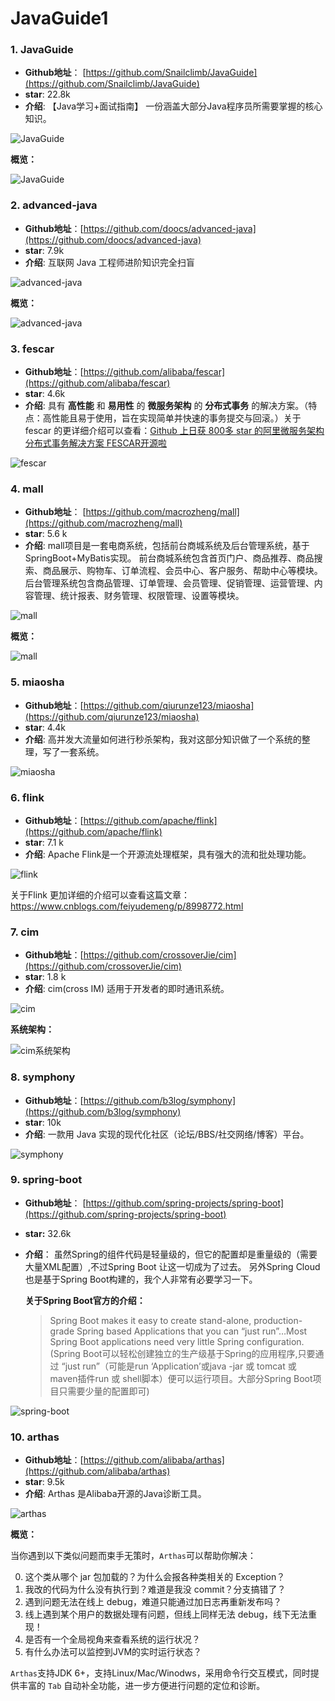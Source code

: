 # JavaGuide1 
### 1. JavaGuide

- **Github地址**： [https://github.com/Snailclimb/JavaGuide](https://github.com/Snailclimb/JavaGuide)
- **star**: 22.8k
- **介绍**: 【Java学习+面试指南】 一份涵盖大部分Java程序员所需要掌握的核心知识。

![JavaGuide](https://my-blog-to-use.oss-cn-beijing.aliyuncs.com/JavaGuide.png)

**概览：**

  ![JavaGuide](http://my-blog-to-use.oss-cn-beijing.aliyuncs.com/18-12-24/1352784.jpg)

### 2. advanced-java

- **Github地址**：[https://github.com/doocs/advanced-java](https://github.com/doocs/advanced-java)
- **star**: 7.9k
- **介绍**: 互联网 Java 工程师进阶知识完全扫盲

![advanced-java](https://my-blog-to-use.oss-cn-beijing.aliyuncs.com/advanced-java.png)

**概览：**

![advanced-java](http://my-blog-to-use.oss-cn-beijing.aliyuncs.com/19-1-1/18005792.jpg)

### 3.  fescar

- **Github地址**：[https://github.com/alibaba/fescar](https://github.com/alibaba/fescar)
- **star**: 4.6k
- **介绍**: 具有 **高性能** 和 **易用性** 的 **微服务架构** 的 **分布式事务** 的解决方案。（特点：高性能且易于使用，旨在实现简单并快速的事务提交与回滚。）关于 fescar 的更详细介绍可以查看：[Github 上日获 800多 star 的阿里微服务架构分布式事务解决方案 FESCAR开源啦](https://mp.weixin.qq.com/s?__biz=MzU4NDQ4MzU5OA==&mid=2247484888&idx=2&sn=ff9fe077c95959ec777c866a425bddbe&chksm=fd9853b9caefdaaf52a1b7caecc697938c2c1c5f6916527d1309ef01aba70c6546bdba6a9657&token=96044853&lang=zh_CN#rd)

![fescar](https://my-blog-to-use.oss-cn-beijing.aliyuncs.com/fescar.png)

### 4. mall

- **Github地址**： [https://github.com/macrozheng/mall](https://github.com/macrozheng/mall)
- **star**: 5.6 k
- **介绍**: mall项目是一套电商系统，包括前台商城系统及后台管理系统，基于SpringBoot+MyBatis实现。 前台商城系统包含首页门户、商品推荐、商品搜索、商品展示、购物车、订单流程、会员中心、客户服务、帮助中心等模块。 后台管理系统包含商品管理、订单管理、会员管理、促销管理、运营管理、内容管理、统计报表、财务管理、权限管理、设置等模块。

![mall](https://my-blog-to-use.oss-cn-beijing.aliyuncs.com/mall.png)

**概览：**

![mall](http://my-blog-to-use.oss-cn-beijing.aliyuncs.com/19-1-1/99819963.jpg)

### 5. miaosha

- **Github地址**：[https://github.com/qiurunze123/miaosha](https://github.com/qiurunze123/miaosha)
- **star**: 4.4k
- **介绍**: 高并发大流量如何进行秒杀架构，我对这部分知识做了一个系统的整理，写了一套系统。

![miaosha](https://my-blog-to-use.oss-cn-beijing.aliyuncs.com/miaosha.png)

### 6. flink

- **Github地址**：[https://github.com/apache/flink](https://github.com/apache/flink)
- **star**: 7.1 k
- **介绍**: Apache Flink是一个开源流处理框架，具有强大的流和批处理功能。

![flink](https://my-blog-to-use.oss-cn-beijing.aliyuncs.com/flink.png)

关于Flink 更加详细的介绍可以查看这篇文章：https://www.cnblogs.com/feiyudemeng/p/8998772.html

### 7. cim

- **Github地址**：[https://github.com/crossoverJie/cim](https://github.com/crossoverJie/cim)
- **star**: 1.8 k
- **介绍**: cim(cross IM) 适用于开发者的即时通讯系统。

![cim](https://my-blog-to-use.oss-cn-beijing.aliyuncs.com/cim.png)

**系统架构：**

![cim系统架构](https://camo.githubusercontent.com/16f644ac7e2ab8cf8b8784408b1c70baf15634f4/68747470733a2f2f7773312e73696e61696d672e636e2f6c617267652f303036744e6252776c793166796c646769697a68756a3331356f3072346e306b2e6a7067)

### 8. symphony

- **Github地址**：[https://github.com/b3log/symphony](https://github.com/b3log/symphony)
- **star**: 10k
- **介绍**:  一款用 Java 实现的现代化社区（论坛/BBS/社交网络/博客）平台。

![symphony](https://my-blog-to-use.oss-cn-beijing.aliyuncs.com/symphony.png)

### 9.  spring-boot

- **Github地址**： [https://github.com/spring-projects/spring-boot](https://github.com/spring-projects/spring-boot)
- **star:** 32.6k
- **介绍**： 虽然Spring的组件代码是轻量级的，但它的配置却是重量级的（需要大量XML配置）,不过Spring Boot 让这一切成为了过去。 另外Spring Cloud也是基于Spring Boot构建的，我个人非常有必要学习一下。

   **关于Spring Boot官方的介绍：**

   > Spring Boot makes it easy to create stand-alone, production-grade Spring based Applications that you can “just run”…Most Spring Boot applications need very little Spring configuration.(Spring Boot可以轻松创建独立的生产级基于Spring的应用程序,只要通过 “just run”（可能是run ‘Application’或java -jar 或 tomcat 或 maven插件run 或 shell脚本）便可以运行项目。大部分Spring Boot项目只需要少量的配置即可)

![spring-boot](https://my-blog-to-use.oss-cn-beijing.aliyuncs.com/spring-boot.png)

### 10. arthas

- **Github地址**：[https://github.com/alibaba/arthas](https://github.com/alibaba/arthas)
- **star**: 9.5k
- **介绍**: Arthas 是Alibaba开源的Java诊断工具。

![arthas](https://my-blog-to-use.oss-cn-beijing.aliyuncs.com/arthas.png)

**概览：**

当你遇到以下类似问题而束手无策时，`Arthas`可以帮助你解决：

0. 这个类从哪个 jar 包加载的？为什么会报各种类相关的 Exception？
1. 我改的代码为什么没有执行到？难道是我没 commit？分支搞错了？
2. 遇到问题无法在线上 debug，难道只能通过加日志再重新发布吗？
3. 线上遇到某个用户的数据处理有问题，但线上同样无法 debug，线下无法重现！
4. 是否有一个全局视角来查看系统的运行状况？
5. 有什么办法可以监控到JVM的实时运行状态？

`Arthas`支持JDK 6+，支持Linux/Mac/Winodws，采用命令行交互模式，同时提供丰富的 `Tab` 自动补全功能，进一步方便进行问题的定位和诊断。